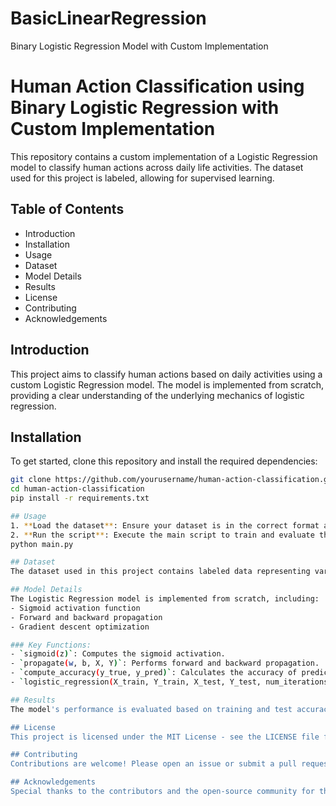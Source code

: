 # BasicLinearRegression
Binary Logistic Regression Model with Custom Implementation
# Human Action Classification using Binary Logistic Regression with Custom Implementation

This repository contains a custom implementation of a Logistic Regression model to classify human actions across daily life activities. The dataset used for this project is labeled, allowing for supervised learning.

## Table of Contents
- Introduction
- Installation
- Usage
- Dataset
- Model Details
- Results
- License
- Contributing
- Acknowledgements

## Introduction
This project aims to classify human actions based on daily activities using a custom Logistic Regression model. The model is implemented from scratch, providing a clear understanding of the underlying mechanics of logistic regression.

## Installation
To get started, clone this repository and install the required dependencies:
```bash
git clone https://github.com/yourusername/human-action-classification.git
cd human-action-classification
pip install -r requirements.txt

## Usage
1. **Load the dataset**: Ensure your dataset is in the correct format and path.
2. **Run the script**: Execute the main script to train and evaluate the model.
python main.py

## Dataset
The dataset used in this project contains labeled data representing various human actions performed during daily activities. Ensure the dataset includes a `LABEL` column for the target variable.

## Model Details
The Logistic Regression model is implemented from scratch, including:
- Sigmoid activation function
- Forward and backward propagation
- Gradient descent optimization

### Key Functions:
- `sigmoid(z)`: Computes the sigmoid activation.
- `propagate(w, b, X, Y)`: Performs forward and backward propagation.
- `compute_accuracy(y_true, y_pred)`: Calculates the accuracy of predictions.
- `logistic_regression(X_train, Y_train, X_test, Y_test, num_iterations, learning_rate)`: Trains the logistic regression model.

## Results
The model's performance is evaluated based on training and test accuracy. The results are printed during the training process.

## License
This project is licensed under the MIT License - see the LICENSE file for details.

## Contributing
Contributions are welcome! Please open an issue or submit a pull request for any improvements or bug fixes.

## Acknowledgements
Special thanks to the contributors and the open-source community for their invaluable support and resources.
